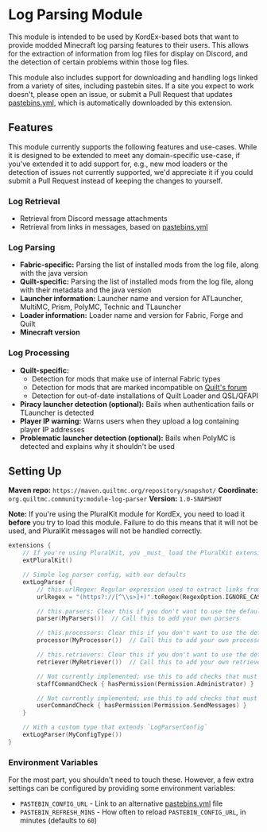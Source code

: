 # Log Parsing Module

This module is intended to be used by KordEx-based bots that want to provide modded Minecraft log parsing features to
their users. This allows for the extraction of information from log files for display on Discord, and the detection of
certain problems within those log files.

This module also includes support for downloading and handling logs linked from a variety of sites, including pastebin
sites. If a site you expect to work doesn't, please open an issue, or submit a Pull Request that updates
[pastebins.yml](pastebins.yml), which is automatically downloaded by this extension.

## Features

This module currently supports the following features and use-cases. While it is designed to be extended to meet any
domain-specific use-case, if you've extended it to add support for, e.g., new mod loaders or the detection of issues
not currently supported, we'd appreciate it if you could submit a Pull Request instead of keeping the changes to
yourself.

### Log Retrieval

- Retrieval from Discord message attachments
- Retrieval from links in messages, based on [pastebins.yml](pastebins.yml)

### Log Parsing

- **Fabric-specific:** Parsing the list of installed mods from the log file, along with the java version
- **Quilt-specific:** Parsing the list of installed mods from the log file, along with their metadata and the java version
- **Launcher information:** Launcher name and version for ATLauncher, MultiMC, Prism, PolyMC, Technic and TLauncher
- **Loader information:** Loader name and version for Fabric, Forge and Quilt
- **Minecraft version**

### Log Processing

- **Quilt-specific:**
  - Detection for mods that make use of internal Fabric types
  - Detection for mods that are marked incompatible on [Quilt's forum](https://forum.quiltmc.org/t/mod-incompatibility-megathread/261)
  - Detection for out-of-date installations of Quilt Loader and QSL/QFAPI
- **Piracy launcher detection (optional):** Bails when authentication fails or TLauncher is detected
- **Player IP warning:** Warns users when they upload a log containing player IP addresses
- **Problematic launcher detection (optional):** Bails when PolyMC is detected and explains why it shouldn't be used

## Setting Up

**Maven repo:** `https://maven.quiltmc.org/repository/snapshot/`
**Coordinate:** `org.quiltmc.community:module-log-parser`
**Version:** `1.0-SNAPSHOT`

**Note:** If you're using the PluralKit module for KordEx, you need to load it **before** you try to load this module.
Failure to do this means that it will not be used, and PluralKit messages will not be handled correctly.

```kotlin
extensions {
	// If you're using PluralKit, you _must_ load the PluralKit extension first.
	extPluralKit()

	// Simple log parser config, with our defaults
	extLogParser {
		// this.urlRegex: Regular expression used to extract links from messages; must contain one capturing group
		urlRegex = "(https?://[^\\s>]+)".toRegex(RegexOption.IGNORE_CASE)

		// this.parsers: Clear this if you don't want to use the default parsers
		parser(MyParsers())  // Call this to add your own parsers

		// this.processors: Clear this if you don't want to use the default processors
		processor(MyProcessor())  // Call this to add your own processors

		// this.retrievers: Clear this if you don't want to use the default processors
		retriever(MyRetriever())  // Call this to add your own retrievers

		// Not currently implemented; use this to add checks that must pass for staff commands to run
		staffCommandCheck { hasPermission(Permission.Administrator) }

		// Not currently implemented; use this to add checks that must pass for user commands to run
		userCommandCheck { hasPermission(Permission.SendMessages) }
	}

	// With a custom type that extends `LogParserConfig`
	extLogParser(MyConfigType())
}
```

### Environment Variables

For the most part, you shouldn't need to touch these. However, a few extra settings can be configured by providing
some environment variables:

* `PASTEBIN_CONFIG_URL` - Link to an alternative [pastebins.yml](pastebins.yml) file
* `PASTEBIN_REFRESH_MINS` - How often to reload `PASTEBIN_CONFIG_URL`, in minutes (defaults to `60`)
